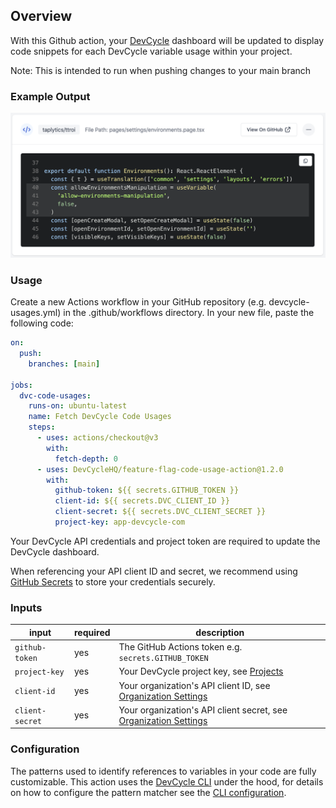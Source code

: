 ## Overview

With this Github action, your [DevCycle](https://devcycle.com/) dashboard will be updated to display code snippets for each DevCycle variable usage within your project.

Note: This is intended to run when pushing changes to your main branch

### Example Output

![Example Output](https://raw.githubusercontent.com/DevCycleHQ/feature-flag-code-usage-action/main/example_output.png)

### Usage

Create a new Actions workflow in your GitHub repository (e.g. devcycle-usages.yml) in the .github/workflows directory. In your new file, paste the following code:

```yaml
on:
  push:
    branches: [main]

jobs:
  dvc-code-usages:
    runs-on: ubuntu-latest
    name: Fetch DevCycle Code Usages
    steps:
      - uses: actions/checkout@v3
        with:
          fetch-depth: 0
      - uses: DevCycleHQ/feature-flag-code-usage-action@1.2.0
        with:
          github-token: ${{ secrets.GITHUB_TOKEN }}
          client-id: ${{ secrets.DVC_CLIENT_ID }}
          client-secret: ${{ secrets.DVC_CLIENT_SECRET }}
          project-key: app-devcycle-com
```

Your DevCycle API credentials and project token are required to update the DevCycle dashboard.

When referencing your API client ID and secret, we recommend using [GitHub Secrets](https://docs.github.com/en/actions/security-guides/encrypted-secrets#creating-encrypted-secrets-for-a-repository) to store your credentials securely.

### Inputs

| input | required | description |
| ----- | -------- | ----------- |
| `github-token` | yes | The GitHub Actions token e.g. `secrets.GITHUB_TOKEN` |
| `project-key` | yes | Your DevCycle project key, see [Projects](https://app.devcycle.com/r/projects) |
| `client-id` | yes | Your organization's API client ID, see [Organization Settings](https://app.devcycle.com/r/settings) |
| `client-secret` | yes | Your organization's API client secret, see [Organization Settings](https://app.devcycle.com/r/settings) |

### Configuration

The patterns used to identify references to variables in your code are fully customizable.
This action uses the [DevCycle CLI](https://github.com/DevCycleHQ/cli) under the hood, for details on how to configure the pattern matcher see the [CLI configuration](https://github.com/DevCycleHQ/cli#configuration).
